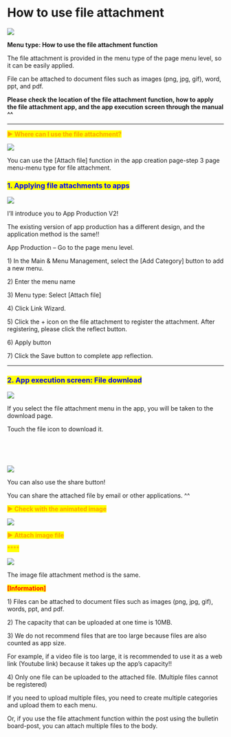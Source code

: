 # How to use file attachment

![](https://support.swing2app.com/wp-content/uploads/2020/07/fileatt.png)

**Menu type: How to use the file attachment function**

The file attachment is provided in the menu type of the page menu level, so it can be easily applied.

File can be attached to document files such as images (png, jpg, gif), word, ppt, and pdf.

**Please check the location of the file attachment function, how to apply the file attachment app, and the app execution screen through the manual ^^**

***

<mark style="color:orange;">**▶ Where can I use the file attachment?**</mark>

![](https://support.swing2app.com/wp-content/uploads/2020/07/Group-2744.png)

You can use the \[Attach file] function in the app creation page-step 3 page menu-menu type for file attachment.



### <mark style="color:blue;">**1. Applying file attachments to apps**</mark>

![](https://support.swing2app.com/wp-content/uploads/2020/07/Group-2745.png)

I’ll introduce you to App Production V2!

The existing version of app production has a different design, and the application method is the same!!

App Production – Go to the page menu level.

1\) In the Main & Menu Management, select the \[Add Category] button to add a new menu.

2\) Enter the menu name

3\) Menu type: Select \[Attach file]

4\) Click Link Wizard.

5\) Click the + icon on the file attachment to register the attachment. After registering, please click the reflect button.

6\) Apply button

7\) Click the Save button to complete app reflection.

***

### <mark style="color:blue;">**2. App execution screen: File download**</mark>

![](https://support.swing2app.com/wp-content/uploads/2020/07/4@3x.png)

If you select the file attachment menu in the app, you will be taken to the download page.

Touch the file icon to download it.

​

​

![](https://support.swing2app.com/wp-content/uploads/2020/07/5@3x.png)

You can also use the share button!

You can share the attached file by email or other applications. ^^



<mark style="color:orange;">**▶ Check with the animated image**</mark>

![](https://support.swing2app.com/wp-content/uploads/2020/07/%EB%85%B9%ED%99%94\_2020\_08\_13\_16\_20\_45\_354.gif)

<mark style="color:orange;">**▶ Attach image file**</mark>

<mark style="color:orange;">****</mark>

![](https://support.swing2app.com/wp-content/uploads/2020/07/%EB%85%B9%ED%99%94\_2020\_08\_13\_16\_15\_44\_707.gif)

The image file attachment method is the same.



<mark style="color:red;">**\[Information]**</mark>

1\) Files can be attached to document files such as images (png, jpg, gif), words, ppt, and pdf.

2\) The capacity that can be uploaded at one time is 10MB.

3\) We do not recommend files that are too large because files are also counted as app size.

For example, if a video file is too large, it is recommended to use it as a web link (Youtube link) because it takes up the app’s capacity!!

4\) Only one file can be uploaded to the attached file. (Multiple files cannot be registered)

If you need to upload multiple files, you need to create multiple categories and upload them to each menu.

Or, if you use the file attachment function within the post using the bulletin board-post, you can attach multiple files to the body.
